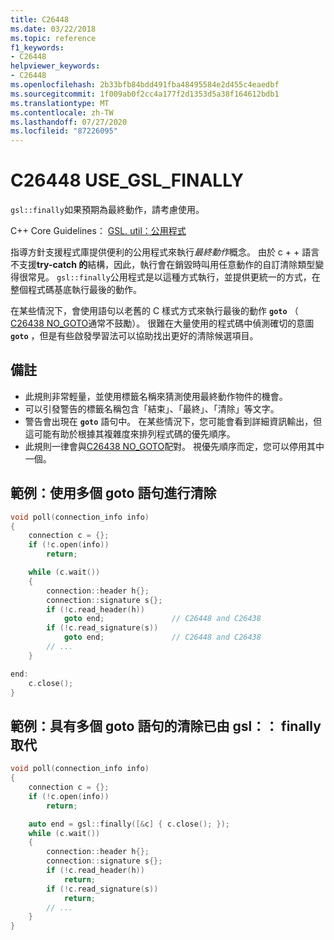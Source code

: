 ```yaml
---
title: C26448
ms.date: 03/22/2018
ms.topic: reference
f1_keywords:
- C26448
helpviewer_keywords:
- C26448
ms.openlocfilehash: 2b33bfb84bdd491fba48495584e2d455c4eaedbf
ms.sourcegitcommit: 1f009ab0f2cc4a177f2d1353d5a38f164612bdb1
ms.translationtype: MT
ms.contentlocale: zh-TW
ms.lasthandoff: 07/27/2020
ms.locfileid: "87226095"
---
```

# <a name="c26448-use_gsl_finally"></a>C26448 USE_GSL_FINALLY

`gsl::finally`如果預期為最終動作，請考慮使用。

C++ Core Guidelines： [GSL. util：公用程式](https://github.com/isocpp/CppCoreGuidelines/blob/master/CppCoreGuidelines.md#SS-utilities)

指導方針支援程式庫提供便利的公用程式來執行*最終動作*概念。 由於 c + + 語言不支援**try-catch 的**結構，因此，執行會在銷毀時叫用任意動作的自訂清除類型變得很常見。 `gsl::finally`公用程式是以這種方式執行，並提供更統一的方式，在整個程式碼基底執行最後的動作。

在某些情況下，會使用語句以老舊的 C 樣式方式來執行最後的動作 **`goto`** （ [C26438 NO_GOTO](c26438.md)通常不鼓勵）。 很難在大量使用的程式碼中偵測確切的意圖 **`goto`** ，但是有些啟發學習法可以協助找出更好的清除候選項目。

## <a name="remarks"></a>備註

- 此規則非常輕量，並使用標籤名稱來猜測使用最終動作物件的機會。
- 可以引發警告的標籤名稱包含「結束」、「最終」、「清除」等文字。
- 警告會出現在 **`goto`** 語句中。 在某些情況下，您可能會看到詳細資訊輸出，但這可能有助於根據其複雜度來排列程式碼的優先順序。
- 此規則一律會與[C26438 NO_GOTO](c26438.md)配對。 視優先順序而定，您可以停用其中一個。

## <a name="example-cleanup-with-multiple-goto-statements"></a>範例：使用多個 goto 語句進行清除

```cpp
void poll(connection_info info)
{
    connection c = {};
    if (!c.open(info))
        return;

    while (c.wait())
    {
        connection::header h{};
        connection::signature s{};
        if (!c.read_header(h))
            goto end;               // C26448 and C26438
        if (!c.read_signature(s))
            goto end;               // C26448 and C26438
        // ...
    }

end:
    c.close();
}
```

## <a name="example-cleanup-with-multiple-goto-statements-replaced-by-gslfinally"></a>範例：具有多個 goto 語句的清除已由 gsl：： finally 取代

```cpp
void poll(connection_info info)
{
    connection c = {};
    if (!c.open(info))
        return;

    auto end = gsl::finally([&c] { c.close(); });
    while (c.wait())
    {
        connection::header h{};
        connection::signature s{};
        if (!c.read_header(h))
            return;
        if (!c.read_signature(s))
            return;
        // ...
    }
}
```
